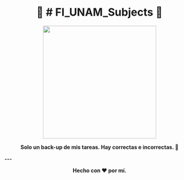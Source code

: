 <h1 align="center">🌟 # FI_UNAM_Subjects 🌟</h1>

<p align="center">
  <img src="https://media.giphy.com/media/xT9IgzoKnwFNmISR8I/giphy.gif" width="300" />
</p>

<p align="center">
  <b>Solo un back-up de mis tareas. Hay correctas e incorrectas. 🚀
</p>
---

<p align="center">
  Hecho con ❤️ por mí.
</p>
